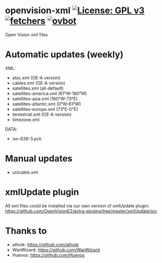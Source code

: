 openvision-xml [![License: GPL v3](https://img.shields.io/badge/License-GPLv3-blue.svg)](https://www.gnu.org/licenses/gpl-3.0) [![fetchers](https://github.com/OpenVisionE2/openvision-xml/actions/workflows/fetchers.yml/badge.svg)](https://github.com/OpenVisionE2/openvision-xml/actions/workflows/fetchers.yml) [![ovbot](https://github.com/OpenVisionE2/openvision-xml/actions/workflows/ovbot.yml/badge.svg)](https://github.com/OpenVisionE2/openvision-xml/actions/workflows/ovbot.yml)
==============
Open Vision xml files

# Automatic updates (weekly)

XML:

- atsc.xml (OE-A version)
- cables.xml (OE-A version)
- satellites.xml (all-default)
- satellites-america.xml (61°W-160°W)
- satellites-asia.xml (160°W-73°E)
- satellites-atlantic.xml (0°W-61°W)
- satellites-europe.xml (73°E-0°E)
- terrestrial.xml (OE-A version)
- timezone.xml

DATA:

- iso-639-3.pck

# Manual updates

- unicable.xml

# xmlUpdate plugin

All xml files could be installed via our own version of xmlUpdate plugin: https://github.com/OpenVisionE2/extra-plugins/tree/master/xmlUpdate/src

# Thanks to

- athoik: https://github.com/athoik
- WanWizard: https://github.com/WanWizard
- Huevos: https://github.com/Huevos
